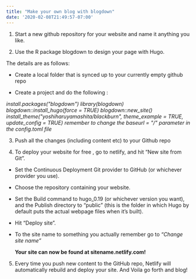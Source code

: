 ```yaml
---
title: "Make your own blog with blogdown"
date: '2020-02-08T21:49:57-07:00'
---
```



1. Start a new github repository for your website and name it anything you like. 

2. Use the R package blogdown to design your page with Hugo. 

The details are as follows:

+ Create a local folder that is synced up to your currently empty github repo

+ Create a project and do the following :

*install.packages("blogdown")
library(blogdown)
blogdown::install_hugo(force = TRUE)
blogdown::new_site()
install_theme("yoshiharuyamashita/blackburn", theme_example = TRUE, update_config = TRUE)
remember to change the baseurl = "/" parameter in the config.toml file*





3. Push all the changes (including content etc) to your Github repo

4. To deploy your website for free , go to netlify, and hit “New site from Git”.

+ Set the Continuous Deployment Git provider to GitHub (or whichever provider you use).

+ Choose the repository containing your website.

+ Set the Build command to hugo_0.19 (or whichever version you want), and the Publish directory to “public” (this is the folder in which Hugo by default puts the actual webpage files when it’s built).

+ Hit “Deploy site”.

+  To the site name to something you actually remember go to *“Change site name”*

     **Your site can now be found at sitename.netlify.com!**

5. Every time you push new content to the GitHub repo, Netlify will automatically rebuild and deploy your site. And Voila go forth and blog!

